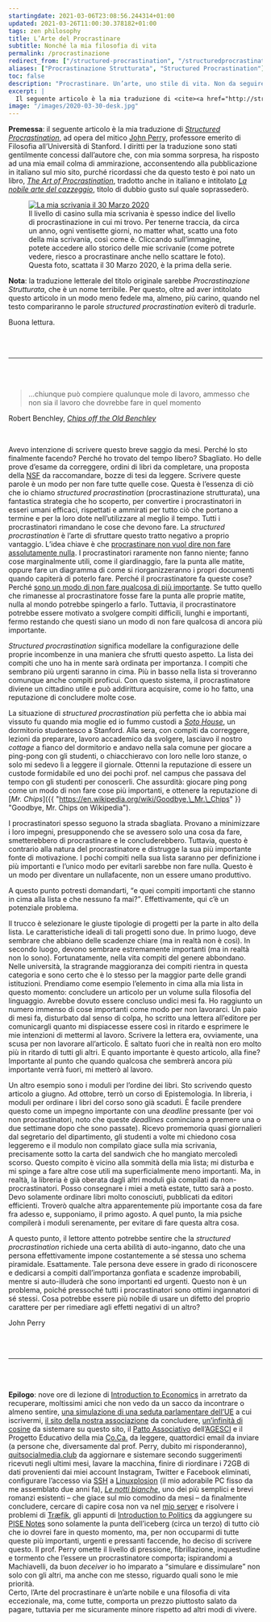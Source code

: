 ```yaml
---
startingdate: 2021-03-06T23:08:56.244314+01:00
updated: 2021-03-26T11:00:30.378182+01:00
tags: zen philosophy
title: L’Arte del Procrastinare
subtitle: Nonché la mia filosofia di vita
permalink: /procrastinazione
redirect_from: ["/structured-procrastination", "/structuredprocrastination", "/procrastinare", "/procrastinazione-strutturata", "/arte-del-procrastinare", "/procrastinare-arte", "/arte-procrastinare", "/LArte-del-procrastinare"]
aliases: ["Procrastinazione Strutturata", "Structured Procrastination"]
toc: false
description: "Procrastinare. Un’arte, uno stile di vita. Non da seguire a caso."
excerpt: |
  Il seguente articolo è la mia traduzione di <cite><a href="http://structuredprocrastination.com"  target="_blank" title="Structured Procrastination">Structured Procrastination</a></cite>, ad opera del mitico <a href="https://it.wikipedia.org/wiki/John_Perry"  target="_blank" title="John Perry su Wikipedia">John Perry</a>, professore emerito di Filosofia all’Università di Stanford. I diritti per la traduzione sono stati gentilmente concessi dall’autore che, con mia somma sorpresa, ha risposto ad una mia email colma di ammirazione, acconsentendo alla pubblicazione in italiano sul mio sito, purché ricordassi che da questo testo è poi nato un libro, <cite><a href="https://openlibrary.org/books/OL27141326M/The_art_of_procrastination"  target="_blank" title="The Art of Procrastination in the Open Library">The Art of Procrastination</a></cite>, tradotto anche in italiano e intitolato <cite><a href="https://openlibrary.org/books/OL32080362M/La_nobile_arte_del_cazzeggio"  target="_blank" title="La nobile arte del cazzeggio nella Open Library">La nobile arte del cazzeggio</a></cite>, titolo di dubbio gusto sul quale soprassederò.
image: "/images/2020-03-30-desk.jpg"
---
```

**Premessa**: il seguente articolo è la mia traduzione di <cite><a href="http://structuredprocrastination.com"  target="_blank" title="Structured Procrastination">Structured Procrastination</a></cite>, ad opera del mitico [John Perry](https://it.wikipedia.org/wiki/John_Perry "John Perry su Wikipedia"), professore emerito di Filosofia all’Università di Stanford. I diritti per la traduzione sono stati gentilmente concessi dall’autore che, con mia somma sorpresa, ha risposto ad una mia email colma di ammirazione, acconsentendo alla pubblicazione in italiano sul mio sito, purché ricordassi che da questo testo è poi nato un libro, [<cite>The Art of Procrastination</cite>](https://openlibrary.org/books/OL27141326M/The_art_of_procrastination "The Art of Procrastination in the Open Library"), tradotto anche in italiano e intitolato [<cite>La nobile arte del cazzeggio</cite>](https://openlibrary.org/books/OL32080362M/La_nobile_arte_del_cazzeggio "La nobile arte del cazzeggio nella Open Library"), titolo di dubbio gusto sul quale soprassederò. 

<figure>
	<a href="https://images.tommi.space/index?/category/desk"  target="_blank" title="Collezione di fotografie della mia scrivania, scattate ogni 27 giorni">
		<img class="u-photo" src="{{ page.image }}" title="La mia scrivania il 30 Marzo 2020" alt="La mia scrivania il 30 Marzo 2020" />
	</a>
	<figcaption>Il livello di casino sulla mia scrivania è spesso indice del livello di procrastinazione in cui mi trovo. Per tenerne traccia, da circa un anno, ogni ventisette giorni, no matter what, scatto una foto della mia scrivania, così come è. Cliccando sull’immagine, potete accedere allo storico delle mie scrivanie (come potrete vedere, riesco a procrastinare anche nello scattare le foto). Questa foto, scattata il 30 Marzo 2020, è la prima della serie.</figcaption>
</figure>

<div class="yellow box">
	<b>Nota</b>: la traduzione letterale del titolo originale sarebbe <i>Procrastinazione Strutturata</i>, che è un nome terribile. Per questo, oltre ad aver intitolato questo articolo in un modo meno fedele ma, almeno, più carino, quando nel testo compariranno le parole <i>structured procrastination</i> eviterò di tradurle.
</div>

Buona lettura.

<br>
<br>

---

<br>
<br>

> …chiunque può compiere qualunque mole di lavoro, ammesso che non sia il lavoro che dovrebbe fare in quel momento

<p class="cite">Robert Benchley, <cite><a href="https://openlibrary.org/books/OL6050512M/Chips_off_the_old_Benchley"  target="_blank" title="Chips off the Old Benchley">Chips off the Old Benchley</a></cite></p>

<br>

Avevo intenzione di scrivere questo breve saggio da mesi. Perché lo sto finalmente facendo? Perché ho trovato del tempo libero? Sbagliato. Ho delle prove d’esame da correggere, ordini di libri da completare, una proposta della [NSF](https://it.wikipedia.org/wiki/National_Science_Foundation "National Science Foundation") da raccomandare, bozze di tesi da leggere. Scrivere queste parole è un modo per non fare tutte quelle cose. Questa è l’essenza di ciò che io chiamo *structured procrastination* (procrastinazione strutturata), una fantastica strategia che ho scoperto, per convertire i procrastinatori in esseri umani efficaci, rispettati e ammirati per tutto ciò che portano a termine e per la loro dote nell’utilizzare al meglio il tempo. Tutti i procrastinatori rimandano le cose che devono fare. La *structured procrastination* è l’arte di sfruttare questo tratto negativo a proprio vantaggio. L’idea chiave è che <u>procrastinare non vuol dire non fare assolutamente nulla</u>. I procrastinatori raramente non fanno niente; fanno cose marginalmente utili, come il giardinaggio, fare la punta alle matite, oppure fare un diagramma di come si riorganizzeranno i propri documenti quando capiterà di poterlo fare. Perché il procrastinatore fa queste cose? Perché <u>sono un modo di non fare qualcosa di più importante</u>. Se tutto quello che rimanesse al procrastinatore fosse fare la punta alle proprie matite, nulla al mondo potrebbe spingerlo a farlo. Tuttavia, il procrastinatore potrebbe essere motivato a svolgere compiti difficili, lunghi e importanti, fermo restando che questi siano un modo di non fare qualcosa di ancora più importante.

*Structured procrastination* significa modellare la configurazione delle proprie incombenze in una maniera che sfrutti questo aspetto. La lista dei compiti che uno ha in mente sarà ordinata per importanza. I compiti che sembrano più urgenti saranno in cima. Più in basso nella lista si troveranno comunque anche compiti proficui. Con questo sistema, il procrastinatore diviene un cittadino utile e può addirittura acquisire, come io ho fatto, una reputazione di concludere molte cose.

La situazione di *structured procrastination* più perfetta che io abbia mai vissuto fu quando mia moglie ed io fummo custodi a [*Soto House*](https://web.archive.org/web/20201031020140/https://resed.stanford.edu/residences/find-house/soto "SOTO - Residential Education"), un dormitorio studentesco a Stanford. Alla sera, con compiti da correggere, lezioni da preparare, lavoro accademico da svolgere, lasciavo il nostro *cottage* a fianco del dormitorio e andavo nella sala comune per giocare a ping-pong con gli studenti, o chiacchieravo con loro nelle loro stanze, o solo mi sedevo lì a leggere il giornale. Ottenni la reputazione di essere un custode formidabile ed uno dei pochi prof. nel campus che passava del tempo con gli studenti per conoscerli. Che assurdità: giocare ping pong come un modo di non fare cose più importanti, e ottenere la reputazione di [*Mr. Chips*]({{ "https://en.wikipedia.org/wiki/Goodbye,\_Mr.\_Chips" }} "Goodbye, Mr. Chips on Wikipedia").

I procrastinatori spesso seguono la strada sbagliata. Provano a minimizzare i loro impegni, presupponendo che se avessero solo una cosa da fare, smetterebbero di procrastinare e le concluderebbero. Tuttavia, questo è contrario alla natura del procrastinatore e distrugge la sua più importante fonte di motivazione. I pochi compiti nella sua lista saranno per definizione i più importanti e l’unico modo per evitarli sarebbe non fare nulla. Questo è un modo per diventare un nullafacente, non un essere umano produttivo.

A questo punto potresti domandarti, <q>e quei compiti importanti che stanno in cima alla lista e che nessuno fa mai?</q>. Effettivamente, qui c’è un potenziale problema.

Il trucco è selezionare le giuste tipologie di progetti per la parte in alto della lista. Le caratteristiche ideali di tali progetti sono due. In primo luogo, deve sembrare che abbiano delle scadenze chiare (ma in realtà non è così). In secondo luogo, devono sembrare estremamente importanti (ma in realtà non lo sono). Fortunatamente, nella vita compiti del genere abbondano. Nelle università, la stragrande maggioranza dei compiti rientra in questa categoria e sono certo che è lo stesso per la maggior parte delle grandi istituzioni. Prendiamo come esempio l’elemento in cima alla mia lista in questo momento: concludere un articolo per un volume sulla filosofia del linguaggio. Avrebbe dovuto essere concluso undici mesi fa. Ho raggiunto un numero immenso di cose importanti come modo per non lavorarci. Un paio di mesi fa, disturbato dal senso di colpa, ho scritto una lettera all’editore per comunicargli quanto mi dispiacesse essere così in ritardo e esprimere le mie intenzioni di mettermi al lavoro. Scrivere la lettera era, ovviamente, una scusa per non lavorare all’articolo. È saltato fuori che in realtà non ero molto più in ritardo di tutti gli altri. E quanto importante è questo articolo, alla fine? Importante al punto che quando qualcosa che sembrerà ancora più importante verrà fuori, mi metterò al lavoro.

Un altro esempio sono i moduli per l’ordine dei libri. Sto scrivendo questo articolo a giugno. Ad ottobre, terrò un corso di Epistemologia. In libreria, i moduli per ordinare i libri del corso sono già scaduti. È facile prendere questo come un impegno importante con una *deadline* pressante (per voi non procrastinatori, noto che queste *deadlines* cominciano a premere una o due settimane dopo che sono passate). Ricevo promemoria quasi giornalieri dal segretario del dipartimento, gli studenti a volte mi chiedono cosa leggeremo e il modulo non compilato giace sulla mia scrivania, precisamente sotto la carta del sandwich che ho mangiato mercoledì scorso. Questo compito è vicino alla sommità della mia lista; mi disturba e mi spinge a fare altre cose utili ma superficialmente meno importanti. Ma, in realtà, la libreria è già oberata dagli altri moduli già compilati da non-procrastinatori. Posso consegnare i miei a metà estate, tutto sarà a posto. Devo solamente ordinare libri molto conosciuti, pubblicati da editori efficienti. Troverò qualche altra apparentemente più importante cosa da fare fra adesso e, supponiamo, il primo agosto. A quel punto, la mia psiche compilerà i moduli serenamente, per evitare di fare questa altra cosa.

A questo punto, il lettore attento potrebbe sentire che la *structured procrastination* richiede una certa abilità di auto-inganno, dato che una persona effettivamente impone costantemente a sé stessa uno schema piramidale. Esattamente. Tale persona deve essere in grado di riconoscere e dedicarsi a compiti dall’importanza gonfiata e scadenze improbabili, mentre si auto-illuderà che sono importanti ed urgenti. Questo non è un problema, poiché pressoché tutti i procrastinatori sono ottimi ingannatori di sé stessi. Cosa potrebbe essere più nobile di usare un difetto del proprio carattere per per rimediare agli effetti negativi di un altro?

<p class="cite">John Perry</p>

<br>
<br>

---

<br>
<br>


**Epilogo**: nove ore di lezione di [Introduction to Economics](https://www.unive.it/data/insegnamento/281395 "Ca’ Foscari - Introduction to Economics") in arretrato da recuperare, moltissimi amici che non vedo da un sacco da incontrare o almeno sentire, [una simulazione di una seduta parlamentare dell’UE](https://www.univiu.org/viu-life/veumeu-2021/ "VeUMEU 2021 | Venice Universities’ Model European Union") a cui iscrivermi, [il sito della nostra associazione](https://scambi.org "Scambi") da concludere, [un’infinità di cosine](/dev "Website Development") da sistemare su questo sito, il [Patto Associativo](https://it.wikipedia.org/wiki/Patto_Associativo "Patto Associativo AGESCI su Wikipedia") dell’[AGESCI](https://www.agesci.it "AGESCI") e il Progetto Educativo della mia [Co.Ca.](https://it.wikipedia.org/wiki/Comunit%C3%A0_Capi "Comunità Capi su Wikipedia") da leggere, quattordici email da inviare (a persone che, diversamente dal prof. Perry, dubito mi risponderanno), [quitsocialmedia.club](https://quitsocialmedia.club "Quit Social Media") da aggiornare e sistemare secondo suggerimenti ricevuti negli ultimi mesi, lavare la macchina, finire di riordinare i 72GB di dati provenienti dai miei account Instagram, Twitter e Facebook eliminati, configurare l’accesso via [SSH](https://it.wikipedia.org/wiki/Secure_Shell "SSH su Wikipedia") a [Linuxplosion](/linuxplosion "Linuxplosion") (il mio adorabile PC fisso da me assemblato due anni fa), [<cite>Le notti bianche</cite>](), uno dei più semplici e brevi romanzi esistenti – che giace sul mio comodino da mesi – da finalmente concludere, cercare di capire cosa non va nel [mio server](/server "Tommi’s Server") e risolvere i problemi di [Træfik](https://traefik.io "Træfik"), gli appunti di [Introduction to Politics](https://www.unive.it/data/insegnamento/281391/programma) da aggiungere su [PISE Notes](https://pise-notes.club "PISE Notes") sono solamente la punta dell’iceberg (circa un terzo) di tutto ciò che io dovrei fare in questo momento, ma, per non occuparmi di tutte queste più importanti, urgenti e pressanti faccende, ho deciso di scrivere questo. Il prof. Perry omette il livello di pressione, fibrillazione, inquestudine e tormento che l’essere un procrastinatore comporta; ispirandomi a Machiavelli, da buon *deceiver* io ho imparato a <q>simulare e dissimulare</q> non solo con gli altri, ma anche con me stesso, riguardo quali sono le mie priorità.  
Certo, l’Arte del procrastinare è un’arte nobile e una filosofia di vita eccezionale, ma, come tutte, comporta un prezzo piuttosto salato da pagare, tuttavia per me sicuramente minore rispetto ad altri modi di vivere.
